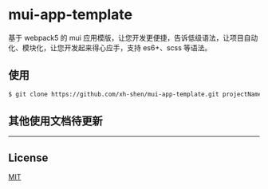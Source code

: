 <!--
 * @Author: shen
 * @Date: 2021-01-06 12:32:16
 * @LastEditors: shen
 * @LastEditTime: 2021-01-11 16:55:58
 * @Description:
-->

# mui-app-template

基于 webpack5 的 mui 应用模版，让您开发更便捷，告诉低级语法，让项目自动化、模块化，让您开发起来得心应手，支持 es6+、scss 等语法。

## 使用

```bash
$ git clone https://github.com/xh-shen/mui-app-template.git projectName
```

## 其他使用文档待更新

---

## License

[MIT](LICENSE)

